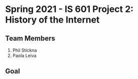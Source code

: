 # Spring 2021 - IS 601 Project 2: History of the Internet

## Team Members

1. Phil Stickna
2. Paola Leiva 

## Goal
